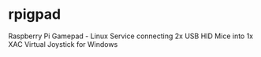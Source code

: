 # rpigpad
Raspberry Pi Gamepad - Linux Service connecting 2x USB HID Mice into 1x XAC Virtual Joystick for Windows
